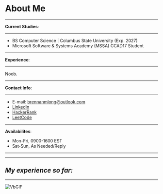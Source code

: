 # About Me

---

**Current Studies**: 

---
- BS Computer Science | Columbus State University (Exp. 2027)
- Microsoft Software & Systems Academy (MSSA) CCAD17 Student

---

**Experience**: 

---

Noob. 

---

**Contact Info**: 

---

- E-mail: brennanmlong@outlook.com
- [LinkedIn](https://www.linkedin.com/in/brennan-m-long)
- [HackerRank](https://www.hackerrank.com/profile/brennanmlong)
- [LeetCode](https://leetcode.com/u/brennanmlong/)

---

**Availabilites**: 
- Mon-Fri, 0900-1600 EST
- Sat-Sun, As Needed/Reply

---

---

## *My experience so far:*

---

![VbGIF](https://github.com/user-attachments/assets/794a8345-ff51-424b-896d-0dced65e7c61)

